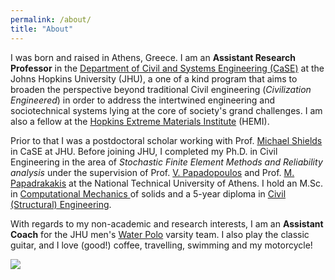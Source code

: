 ```yaml
---
permalink: /about/
title: "About"
---
```




I was born and raised in Athens, Greece. I am an <strong>Assistant Research Professor</strong> in the <a href="https://engineering.jhu.edu/case/" target="_blank">Department of Civil and Systems Engineering (CaSE)</a> at the Johns Hopkins University (JHU), a one of a kind program that aims to broaden the perspective beyond traditional Civil engineering (<i>Civilization Engineered</i>) in order to address the intertwined engineering and sociotechnical systems lying at the core of society's grand challenges. I am also a fellow at the <a href="https://www.google.com/search?client=safari&rls=en&q=hopkins+HEMI&ie=UTF-8&oe=UTF-8" target="_blank">Hopkins Extreme Materials Institute</a> (HEMI). 

Prior to that I was a postdoctoral scholar working with Prof. <a href="https://engineering.jhu.edu/faculty/michael-shields/" target="_blank">Michael Shields</a>  in CaSE at JHU. Before joining JHU, I completed my Ph.D. in Civil Engineering in the area of <i>Stochastic Finite Element Methods and Reliability analysis</i> under the supervision of Prof. <a href="https://scholar.google.gr/citations?user=gNdMW-sAAAAJ&hl=el" target="_blank">V. Papadopoulos</a>  and Prof. <a href="https://scholar.google.com/citations?user=wwTD1HcAAAAJ&hl=en" target="_blank">M. Papadrakakis</a> at the National Technical University of Athens. I hold an M.Sc. in <a href="http://compmech.chemeng.ntua.gr/?&lang=en" target="_blank">Computational Mechanics </a>  of solids and a 5-year diploma in <a href="https://www.ntua.gr/en/schools/item/25-school-of-civil-engineering" target="_blank">Civil (Structural) Engineering</a>. 


With regards to my non-academic and research interests, I am an <strong>Assistant Coach</strong> for the JHU men's <a href="https://hopkinssports.com/sports/mens-water-polo" target="_blank">Water Polo</a> varsity team. I also play the classic guitar, and I love (good!) coffee, travelling, swimming and my motorcycle!

<img src="{{ site.url }}{{ site.baseurl }}/assets/images/image.png"/>


